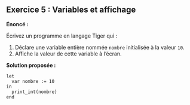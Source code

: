 ## Exercice 5 : Variables et affichage

**Énoncé :**

Écrivez un programme en langage Tiger qui :

1. Déclare une variable entière nommée `nombre` initialisée à la valeur `10`.  
2. Affiche la valeur de cette variable à l’écran.

**Solution proposée :**

```tiger
let
  var nombre := 10
in
  print_int(nombre)
end
